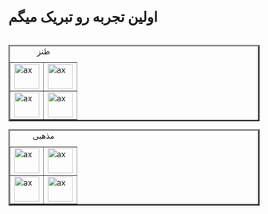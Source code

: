 <!doctype>
<html>
<head>
<title> amirreza 1st page</title>
<meta charset="utf_8" />
</head>

<body>
  <h1> اولین تجربه رو تبریک میگم<h1>
	<table border="3" title="ax">
		<caption> طنز </caption>
		<tr>
			<td> <a href="26.jpg" target="_blank"><img src="26.jpg" alt="ax" width="50" height="50" /></a></td>
			<td> <a href="18.jpg" target="_blank"><img src="18.jpg" alt="ax" width="50" height="50" /></a></td>
		</tr>
		<tr>
			<td> <a href="23.jpg" target="_top" > <img src="23.jpg" alt="ax" width="50" height="50" /></a></td>
			<td> <a href="24.jpg" target="_blank"><img src="24.jpg" alt="ax" width="50" height="50" /></a></td> 
		</tr>
 	</table>
	<table border="3" title="ax">
		<caption> مذهبی </caption>
		<tr>
			<td> <a href="1.jpg" target="_blank"><img src="1.jpg" alt="ax"  width="50" height="50" /></a></td>
			<td> <a href="2.jpg" target="_blank"><img src="2.jpg" alt="ax"  width="50" height="50" /></a></td>
		</tr>
		<tr>
			<td> <a href="3.jpg" target="_blank"><img src="3.jpg" alt="ax"  width="50" height="50" /></a></td>
			<td> <a href="4.jpg" target="_blank"><img src="4.jpg" alt="ax"  width="50" height="50" /></a></td>
		</tr>		
	</table>
</body>

</html>	
